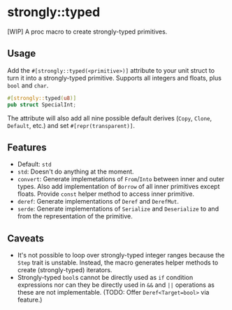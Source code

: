 # strongly::typed

[WIP] A proc macro to create strongly-typed primitives.

## Usage

Add the `#[strongly::typed(<primitive>)]` attribute to your unit struct to turn
it into a strongly-typed primitive. Supports all integers and floats, plus
`bool` and `char`.

```rust
#[strongly::typed(u8)]
pub struct SpecialInt;
```

The attribute will also add all nine possible default derives (`Copy`, `Clone`,
`Default`, etc.) and set `#[repr(transparent)]`.

## Features

* Default: `std`
* `std`: Doesn't do anything at the moment.
* `convert`: Generate implemetations of `From`/`Into` between inner and outer
  types. Also add implementation of `Borrow` of all inner primitives except
  floats. Provide `const` helper method to access inner primitive.
* `deref`: Generate implementations of `Deref` and `DerefMut`.
* `serde`: Generate implementations of `Serialize` and `Deserialize` to and from
  the representation of the primitive.

## Caveats

* It's not possible to loop over strongly-typed integer ranges because the
  `Step` trait is unstable. Instead, the macro generates helper methods to
  create (strongly-typed) iterators.
* Strongly-typed `bool`s cannot be directly used as `if` condition expressions
  nor can they be directly used in `&&` and `||` operations as these are not
  implementable. (TODO: Offer `Deref<Target=bool>` via feature.)
